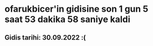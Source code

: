 # ofarukbicer'in gidisine son 1 gun 5 saat 53 dakika 58 saniye kaldi

## Gidis tarihi: 30.09.2022 :(
